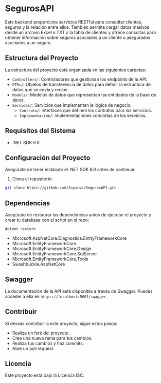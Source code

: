 # SegurosAPI
Este backend proporciona servicios RESTful para consultar clientes, seguros y la relación entre ellos. También permite cargar datos masivos desde un archivo Excel o TXT a la tabla de clientes y ofrece consultas para obtener información sobre seguros asociados a un cliente o asegurados asociados a un seguro.

## Estructura del Proyecto

La estructura del proyecto está organizada en las siguientes carpetas:

- `Controllers/`: Controladores que gestionan los endpoints de la API.
- `DTOs/`: Objetos de transferencia de datos para definir la estructura de datos que se envía y recibe.
- `Models/`: Modelos de datos que representan las entidades de la base de datos.
- `Services/`: Servicios que implementan la lógica de negocio.
  - `Contrato/`: Interfaces que definen los contratos para los servicios.
  - `Implementación/`: Implementaciones concretas de los servicios.

## Requisitos del Sistema

- .NET SDK 6.0

## Configuración del Proyecto

Asegúrate de tener instalado el .NET SDK 6.0 antes de continuar.

1. Clona el repositorio:

```bash
git clone https://github.com/Joguisa/SegurosAPI.git
```
## Dependencias
Asegúrate de restaurar las dependencias antes de ejecutar el proyecto y crear tu database con el script en el repo:
```bash
dotnet restore
```
- Microsoft.AspNetCore.Diagnostics.EntityFrameworkCore
- Microsoft.EntityFrameworkCore
- Microsoft.EntityFrameworkCore.Design
- Microsoft.EntityFrameworkCore.SqlServer
- Microsoft.EntityFrameworkCore.Tools
- Swashbuckle.AspNetCore

## Swagger
La documentación de la API está disponible a través de Swagger. Puedes acceder a ella en `https://localhost:5001/swagger`.

## Contribuir
Si deseas contribuir a este proyecto, sigue estos pasos:

- Realiza un fork del proyecto.
- Crea una nueva rama para tus cambios.
- Realiza tus cambios y haz commits.
- Abre un pull request.

## Licencia
Este proyecto está bajo la Licencia ISC.
